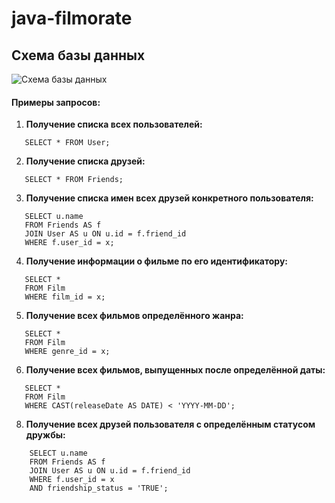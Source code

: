 # java-filmorate

## Схема базы данных

![Схема базы данных](https://github.com/Niks5041/java-filmorate/blob/0eeb09947c37c898d938d116a77ebcc0465ae626/%D0%A1%D1%85%D0%B5%D0%BC%D0%B0%20%D0%B1%D0%B0%D0%B7%D1%8B%20%D0%B4%D0%B0%D0%BD%D0%BD%D1%8B%D1%85.png)

#### Примеры запросов:

1. **Получение списка всех пользователей:**
```
   SELECT * FROM User;
```
2. **Получение списка друзей:**
```
   SELECT * FROM Friends;
```
3. **Получение списка имен всех друзей конкретного пользователя:**
```
   SELECT u.name
   FROM Friends AS f
   JOIN User AS u ON u.id = f.friend_id
   WHERE f.user_id = x;
 ```

4. **Получение информации о фильме по его идентификатору:**
```
   SELECT *
   FROM Film
   WHERE film_id = x;
```

5. **Получение всех фильмов определённого жанра:**
```
   SELECT *
   FROM Film
   WHERE genre_id = x;
```

6. **Получение всех фильмов, выпущенных после определённой даты:**
```
   SELECT *
   FROM Film
   WHERE CAST(releaseDate AS DATE) < 'YYYY-MM-DD';
```

8. **Получение всех друзей пользователя с определённым статусом дружбы:**
```
    SELECT u.name
    FROM Friends AS f
    JOIN User AS u ON u.id = f.friend_id
    WHERE f.user_id = x
    AND friendship_status = 'TRUE';
```


 
   
    
